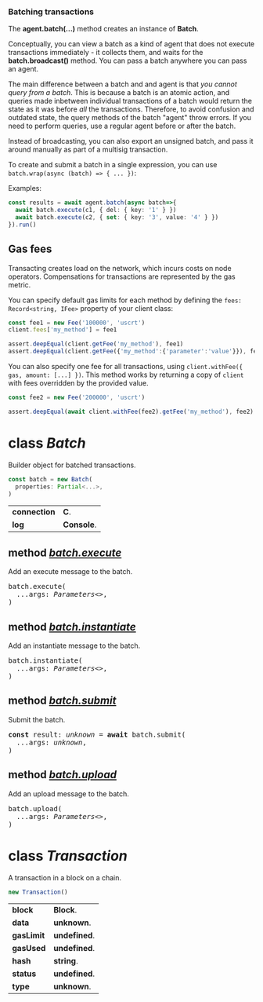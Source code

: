 ### Batching transactions

The **agent.batch(...)** method creates an instance of **Batch**.

Conceptually, you can view a batch as a kind of agent that does not execute transactions
immediately - it collects them, and waits for the **batch.broadcast()** method. You can
pass a batch anywhere you can pass an agent.

The main difference between a batch and and agent is that *you cannot query from a batch*.
This is because a batch is an atomic action, and queries made inbetween individual transactions
of a batch would return the state as it was before *all* the transactions. Therefore, to avoid
confusion and outdated state, the query methods of the batch "agent" throw errors.
If you need to perform queries, use a regular agent before or after the batch.

Instead of broadcasting, you can also export an unsigned batch, and pass it around manually
as part of a multisig transaction.

To create and submit a batch in a single expression,
you can use `batch.wrap(async (batch) => { ... })`:

Examples:

```typescript
const results = await agent.batch(async batch=>{
  await batch.execute(c1, { del: { key: '1' } })
  await batch.execute(c2, { set: { key: '3', value: '4' } })
}).run()
```

## Gas fees

Transacting creates load on the network, which incurs costs on node operators.
Compensations for transactions are represented by the gas metric.

You can specify default gas limits for each method by defining the `fees: Record<string, IFee>`
property of your client class:

```typescript
const fee1 = new Fee('100000', 'uscrt')
client.fees['my_method'] = fee1

assert.deepEqual(client.getFee('my_method'), fee1)
assert.deepEqual(client.getFee({'my_method':{'parameter':'value'}}), fee1)
```

You can also specify one fee for all transactions, using `client.withFee({ gas, amount: [...] })`.
This method works by returning a copy of `client` with fees overridden by the provided value.

```typescript
const fee2 = new Fee('200000', 'uscrt')

assert.deepEqual(await client.withFee(fee2).getFee('my_method'), fee2)
```

<!-- @hackbg/docs: begin -->

# class *Batch*
Builder object for batched transactions.

```typescript
const batch = new Batch(
  properties: Partial<...>,
)
```

<table><tbody>
<tr><td valign="top">
<strong>connection</strong></td>
<td><strong>C</strong>. </td></tr>
<tr><td valign="top">
<strong>log</strong></td>
<td><strong>Console</strong>. </td></tr></tbody></table>

## method [*batch.execute*](https://github.com/hackbg/fadroma/blob/a228431ac8a4c97662d93a7420d030936fdc22f5/packages/agent/tx.ts#L38)
Add an execute message to the batch.
<pre>
batch.execute(
  ...args: <em>Parameters&lt;&gt;</em>,
)
</pre>

## method [*batch.instantiate*](https://github.com/hackbg/fadroma/blob/a228431ac8a4c97662d93a7420d030936fdc22f5/packages/agent/tx.ts#L32)
Add an instantiate message to the batch.
<pre>
batch.instantiate(
  ...args: <em>Parameters&lt;&gt;</em>,
)
</pre>

## method [*batch.submit*](https://github.com/hackbg/fadroma/blob/a228431ac8a4c97662d93a7420d030936fdc22f5/packages/agent/tx.ts#L44)
Submit the batch.
<pre>
<strong>const</strong> result: <em>unknown</em> = <strong>await</strong> batch.submit(
  ...args: <em>unknown</em>,
)
</pre>

## method [*batch.upload*](https://github.com/hackbg/fadroma/blob/a228431ac8a4c97662d93a7420d030936fdc22f5/packages/agent/tx.ts#L26)
Add an upload message to the batch.
<pre>
batch.upload(
  ...args: <em>Parameters&lt;&gt;</em>,
)
</pre>

# class *Transaction*
A transaction in a block on a chain.

```typescript
new Transaction()
```

<table><tbody>
<tr><td valign="top">
<strong>block</strong></td>
<td><strong>Block</strong>. </td></tr>
<tr><td valign="top">
<strong>data</strong></td>
<td><strong>unknown</strong>. </td></tr>
<tr><td valign="top">
<strong>gasLimit</strong></td>
<td><strong>undefined</strong>. </td></tr>
<tr><td valign="top">
<strong>gasUsed</strong></td>
<td><strong>undefined</strong>. </td></tr>
<tr><td valign="top">
<strong>hash</strong></td>
<td><strong>string</strong>. </td></tr>
<tr><td valign="top">
<strong>status</strong></td>
<td><strong>undefined</strong>. </td></tr>
<tr><td valign="top">
<strong>type</strong></td>
<td><strong>unknown</strong>. </td></tr></tbody></table>
<!-- @hackbg/docs: end -->
